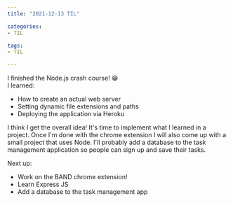 ```yaml
---
title: "2021-12-13 TIL"

categories: 
- TIL

tags:
- TIL

---
```


I finished the Node.js crash course! 😁 <br>I learned:

- How to create an actual web server
- Setting dynamic file extensions and paths
- Deploying the application via Heroku

I think I get the overall idea! It's time to implement what I learned in a project. Once I'm done with the chrome extension I will also come up with a small project that uses Node. I'll probably add a database to the task management application so people can sign up and save their tasks.

Next up:

- Work on the BAND chrome extension!
- Learn Express JS
- Add a database to the task management app
